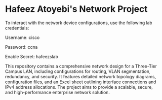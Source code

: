 # Hafeez Atoyebi's Network Project

To interact with the network device configurations, use the following lab credentials:

Username: cisco

Password: ccna

Enable Secret: hafeezslab 

This repository contains a comprehensive network design for a Three-Tier Campus LAN, including configurations for routing, VLAN segmentation, redundancy, and security. It features detailed network topology diagrams, configuration files, and an Excel sheet outlining interface connections and IPv4 address allocations. The project aims to provide a scalable, secure, and high-performance enterprise network solution.
